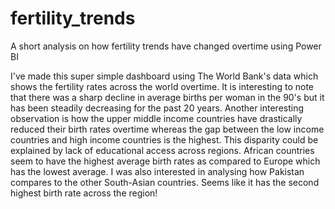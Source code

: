 # fertility_trends
A short analysis on how fertility trends have changed overtime using Power BI

I've made this super simple dashboard using The World Bank's data which shows the fertility rates across the world overtime. It is interesting to note that there was a sharp decline in average births per woman in the 90's but it has been steadily decreasing for the past 20 years.
Another interesting observation is how the upper middle income countries have drastically reduced their birth rates overtime whereas the gap between the low income countries and high income countries is the highest. This disparity could be explained by lack of educational access across regions. African countries seem to have the highest average birth rates as compared to Europe which has the lowest average.
I was also interested in analysing how Pakistan compares to the other South-Asian countries. Seems like it has the second highest birth rate across the region!

